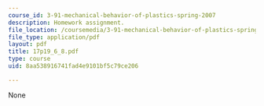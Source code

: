 ```yaml
---
course_id: 3-91-mechanical-behavior-of-plastics-spring-2007
description: Homework assignment.
file_location: /coursemedia/3-91-mechanical-behavior-of-plastics-spring-2007/8aa538916741fad4e9101bf5c79ce206_17p19_6_8.pdf
file_type: application/pdf
layout: pdf
title: 17p19_6_8.pdf
type: course
uid: 8aa538916741fad4e9101bf5c79ce206

---
```

None